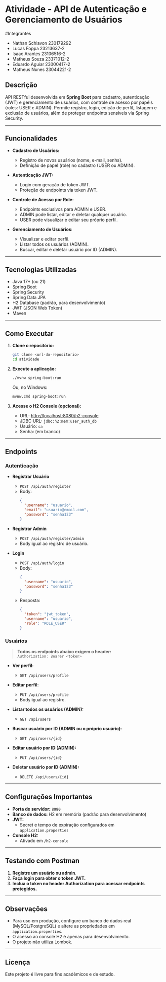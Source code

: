 # Atividade - API de Autenticação e Gerenciamento de Usuários

#Integrantes
  - Nathan Schiavon 230179292
  - Lucas Foppa 23213637-2
  - Isaac Arantes 23106516-2
  - Matheus Souza 23371012-2
  - Eduardo Aguiar  23000417-2 
  - Matheus Nunes 23044221-2

## Descrição

API RESTful desenvolvida em **Spring Boot** para cadastro, autenticação (JWT) e gerenciamento de usuários, com controle de acesso por papéis (roles: USER e ADMIN).
Permite registro, login, edição de perfil, listagem e exclusão de usuários, além de proteger endpoints sensíveis via Spring Security.

---

## Funcionalidades

- **Cadastro de Usuários:**
  - Registro de novos usuários (nome, e-mail, senha).
  - Definição de papel (role) no cadastro (USER ou ADMIN).

- **Autenticação JWT:**
  - Login com geração de token JWT.
  - Proteção de endpoints via token JWT.

- **Controle de Acesso por Role:**
  - Endpoints exclusivos para ADMIN e USER.
  - ADMIN pode listar, editar e deletar qualquer usuário.
  - USER pode visualizar e editar seu próprio perfil.

- **Gerenciamento de Usuários:**
  - Visualizar e editar perfil.
  - Listar todos os usuários (ADMIN).
  - Buscar, editar e deletar usuário por ID (ADMIN).

---

## Tecnologias Utilizadas

- Java 17+ (ou 21)
- Spring Boot
- Spring Security
- Spring Data JPA
- H2 Database (padrão, para desenvolvimento)
- JWT (JSON Web Token)
- Maven

---

## Como Executar

1. **Clone o repositório:**
   ```sh
   git clone <url-do-repositorio>
   cd atividade
   ```

2. **Execute a aplicação:**
   ```sh
   ./mvnw spring-boot:run
   ```
   Ou, no Windows:
   ```sh
   mvnw.cmd spring-boot:run
   ```

3. **Acesse o H2 Console (opcional):**
   - URL: [http://localhost:8080/h2-console](http://localhost:8080/h2-console)
   - JDBC URL: `jdbc:h2:mem:user_auth_db`
   - Usuário: `sa`
   - Senha: (em branco)

---

## Endpoints

### Autenticação

- **Registrar Usuário**
  - `POST /api/auth/register`
  - Body:
    ```json
    {
      "username": "usuario",
      "email": "usuario@email.com",
      "password": "senha123"
    }
    ```

- **Registrar Admin**
  - `POST /api/auth/register/admin`
  - Body igual ao registro de usuário.

- **Login**
  - `POST /api/auth/login`
  - Body:
    ```json
    {
      "username": "usuario",
      "password": "senha123"
    }
    ```
  - Resposta:
    ```json
    {
      "token": "jwt_token",
      "username": "usuario",
      "role": "ROLE_USER"
    }
    ```

### Usuários

> **Todos os endpoints abaixo exigem o header:**  
> `Authorization: Bearer <token>`

- **Ver perfil:**  
  - `GET /api/users/profile`

- **Editar perfil:**  
  - `PUT /api/users/profile`
  - Body igual ao registro.

- **Listar todos os usuários (ADMIN):**  
  - `GET /api/users`

- **Buscar usuário por ID (ADMIN ou o próprio usuário):**  
  - `GET /api/users/{id}`

- **Editar usuário por ID (ADMIN):**  
  - `PUT /api/users/{id}`

- **Deletar usuário por ID (ADMIN):**  
  - `DELETE /api/users/{id}`

---

## Configurações Importantes

- **Porta do servidor:** `8080`
- **Banco de dados:** H2 em memória (padrão para desenvolvimento)
- **JWT:**
  - Secret e tempo de expiração configurados em `application.properties`
- **Console H2:**
  - Ativado em `/h2-console`

---

## Testando com Postman

1. **Registre um usuário ou admin.**
2. **Faça login para obter o token JWT.**
3. **Inclua o token no header Authorization para acessar endpoints protegidos.**

---

## Observações

- Para uso em produção, configure um banco de dados real (MySQL/PostgreSQL) e altere as propriedades em `application.properties`.
- O acesso ao console H2 é apenas para desenvolvimento.
- O projeto não utiliza Lombok.

---

## Licença

Este projeto é livre para fins acadêmicos e de estudo. 